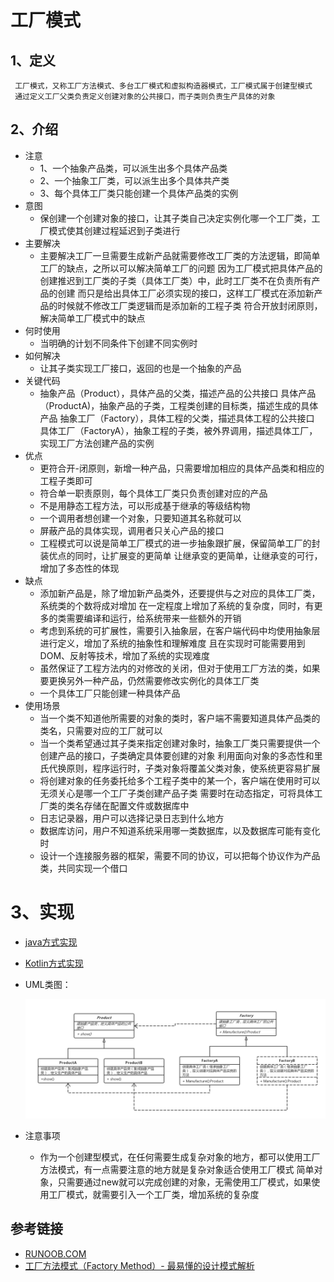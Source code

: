 # 工厂模式


## 1、定义
     工厂模式，又称工厂方法模式、多台工厂模式和虚拟构造器模式，工厂模式属于创建型模式
     通过定义工厂父类负责定义创建对象的公共接口，而子类则负责生产具体的对象
## 2、介绍
* 注意
    * 1、一个抽象产品类，可以派生出多个具体产品类
    * 2、一个抽象工厂类，可以派生出多个具体共产类
    * 3、每个具体工厂类只能创建一个具体产品类的实例
* 意图
    * 保创建一个创建对象的接口，让其子类自己决定实例化哪一个工厂类，工厂模式使其创建过程延迟到子类进行
* 主要解决
    * 主要解决工厂一旦需要生成新产品就需要修改工厂类的方法逻辑，即简单工厂的缺点，之所以可以解决简单工厂的问题
      因为工厂模式把具体产品的创建推迟到工厂类的子类（具体工厂类）中，此时工厂类不在负责所有产品的创建
      而只是给出具体工厂必须实现的接口，这样工厂模式在添加新产品的时候就不修改工厂类逻辑而是添加新的工程子类
      符合开放封闭原则，解决简单工厂模式中的缺点
* 何时使用
    * 当明确的计划不同条件下创建不同实例时
* 如何解决
    * 让其子类实现工厂接口，返回的也是一个抽象的产品
* 关键代码
    * 抽象产品（Product），具体产品的父类，描述产品的公共接口
      具体产品（ProductA)，抽象产品的子类，工程类创建的目标类，描述生成的具体产品
      抽象工厂（Factory），具体工程的父类，描述具体工程的公共接口
      具体工厂（FactoryA），抽象工程的子类，被外界调用，描述具体工厂，实现工厂方法创建产品的实例
* 优点
    * 更符合开-闭原则，新增一种产品，只需要增加相应的具体产品类和相应的工程子类即可
    * 符合单一职责原则，每个具体工厂类只负责创建对应的产品
    * 不是用静态工程方法，可以形成基于继承的等级结构物
    * 一个调用者想创建一个对象，只要知道其名称就可以
    * 屏蔽产品的具体实现，调用者只关心产品的接口
    * 工程模式可以说是简单工厂模式的进一步抽象跟扩展，保留简单工厂的封装优点的同时，让扩展变的更简单
      让继承变的更简单，让继承变的可行，增加了多态性的体现
* 缺点
    * 添加新产品是，除了增加新产品类外，还要提供与之对应的具体工厂类，系统类的个数将成对增加
      在一定程度上增加了系统的复杂度，同时，有更多的类需要编译和运行，给系统带来一些额外的开销
    * 考虑到系统的可扩展性，需要引入抽象层，在客户端代码中均使用抽象层进行定义，增加了系统的抽象性和理解难度
      且在实现时可能需要用到DOM、反射等技术，增加了系统的实现难度
    * 虽然保证了工程方法内的对修改的关闭，但对于使用工厂方法的类，如果要更换另外一种产品，仍然需要修改实例化的具体工厂类
    * 一个具体工厂只能创建一种具体产品
* 使用场景
    * 当一个类不知道他所需要的对象的类时，客户端不需要知道具体产品类的类名，只需要对应的工厂就可以
    * 当一个类希望通过其子类来指定创建对象时，抽象工厂类只需要提供一个创建产品的接口，子类确定具体要创建的对象
      利用面向对象的多态性和里氏代换原则，程序运行时，子类对象将覆盖父类对象，使系统更容易扩展
    * 将创建对象的任务委托给多个工程子类中的某一个，客户端在使用时可以无须关心是哪一个工厂子类创建产品子类
      需要时在动态指定，可将具体工厂类的类名存储在配置文件或数据库中
    * 日志记录器，用户可以选择记录日志到什么地方
    * 数据库访问，用户不知道系统采用哪一类数据库，以及数据库可能有变化时
    * 设计一个连接服务器的框架，需要不同的协议，可以把每个协议作为产品类，共同实现一个借口 
# 3、实现
* [java方式实现](https://github.com/nmgchfzhzhg/DesignPatternsDemo/tree/master/app/src/main/java/com/designpatterns/demo/creational/factory/java 'java')
* [Kotlin方式实现](https://github.com/nmgchfzhzhg/DesignPatternsDemo/tree/master/app/src/main/java/com/designpatterns/demo/creational/factory/kotlin 'Kotlin')
* UML类图：

  ![工厂模式](https://github.com/nmgchfzhzhg/DesignPatternsDemo/raw/master/app/src/main/java/com/designpatterns/demo/creational/factory/imgs/工厂模式.png)  
* 注意事项
    * 作为一个创建型模式，在任何需要生成复杂对象的地方，都可以使用工厂方法模式，有一点需要注意的地方就是复杂对象适合使用工厂模式
      简单对象，只需要通过new就可以完成创建的对象，无需使用工厂模式，如果使用工厂模式，就需要引入一个工厂类，增加系统的复杂度
## 参考链接
* [RUNOOB.COM](http://www.runoob.com/design-pattern/factory-pattern.html "RUNOOB.COM")
* [工厂方法模式（Factory Method）- 最易懂的设计模式解析](https://www.jianshu.com/p/d0c444275827 "工厂模式")
